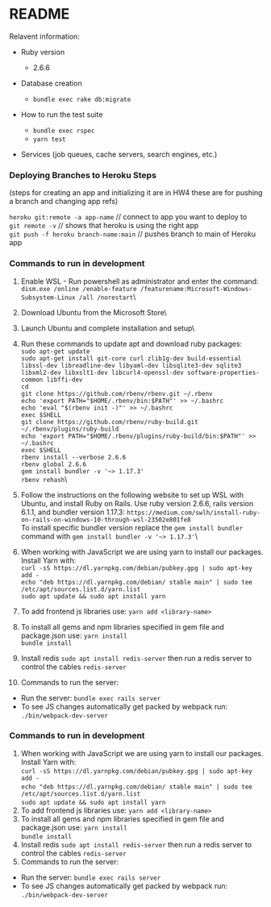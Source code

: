 # README

Relavent information:

* Ruby version
   - 2.6.6
   
* Database creation
   - `bundle exec rake db:migrate`

* How to run the test suite
   - `bundle exec rspec`
   - `yarn test`

* Services (job queues, cache servers, search engines, etc.)

### Deploying Branches to Heroku Steps
(steps for creating an app and initializing it are in HW4 these are for pushing a branch and changing app refs)

`heroku git:remote -a app-name`    // connect to app you want to deploy to \
`git remote -v`    // shows that heroku is using the right app \
`git push -f heroku branch-name:main`  // pushes branch to main of Heroku app 

### Commands to run in development
1. Enable WSL - Run powershell as administrator and enter the command:\
`dism.exe /online /enable-feature /featurename:Microsoft-Windows-Subsystem-Linux /all /norestart`\
2. Download Ubuntu from the Microsoft Store\
3. Launch Ubuntu and complete installation and setup\
4. Run these commands to update apt and download ruby packages:\
`sudo apt-get update`\
`sudo apt-get install git-core curl zlib1g-dev build-essential libssl-dev libreadline-dev libyaml-dev libsqlite3-dev sqlite3 libxml2-dev libxslt1-dev libcurl4-openssl-dev software-properties-common libffi-dev`\
`cd`\
`git clone https://github.com/rbenv/rbenv.git ~/.rbenv`\
`echo 'export PATH="$HOME/.rbenv/bin:$PATH"' >> ~/.bashrc`\
`echo 'eval "$(rbenv init -)"' >> ~/.bashrc`\
`exec $SHELL`\
`git clone https://github.com/rbenv/ruby-build.git ~/.rbenv/plugins/ruby-build`\
`echo 'export PATH="$HOME/.rbenv/plugins/ruby-build/bin:$PATH"' >> ~/.bashrc`\
`exec $SHELL`\
`rbenv install --verbose 2.6.6`\
`rbenv global 2.6.6`\
`gem install bundler -v '~> 1.17.3'`\
`rbenv rehash`\

1. Follow the instructions on the following website to set up WSL with Ubuntu, and install Ruby on Rails. Use ruby version 2.6.6, rails version 6.1.1, and bundler version 1.17.3:
`https://medium.com/swlh/install-ruby-on-rails-on-windows-10-through-wsl-23502e801fe8`\
To install specific bundler version replace the `gem install bundler` command with `gem install bundler -v '~> 1.17.3'`\
1. When working with JavaScript we are using yarn to install our packages. Install Yarn with:\
`curl -sS https://dl.yarnpkg.com/debian/pubkey.gpg | sudo apt-key add -`\
`echo "deb https://dl.yarnpkg.com/debian/ stable main" | sudo tee /etc/apt/sources.list.d/yarn.list`\
`sudo apt update && sudo apt install yarn`
2. To add frontend js libraries use:
`yarn add <library-name>`
3. To install all gems and npm libraries specified in gem file and package.json use:
`yarn install`\
`bundle install`
4. Install redis
`sudo apt install redis-server`
 then run a redis server to control the cables
`redis-server`
5. Commands to run the server:
 * Run the server: `bundle exec rails server`
 * To see JS changes automatically get packed by webpack run: `./bin/webpack-dev-server`

### Commands to run in development
1. When working with JavaScript we are using yarn to install our packages. Install Yarn with:\
`curl -sS https://dl.yarnpkg.com/debian/pubkey.gpg | sudo apt-key add -`\
`echo "deb https://dl.yarnpkg.com/debian/ stable main" | sudo tee /etc/apt/sources.list.d/yarn.list`\
`sudo apt update && sudo apt install yarn`
2. To add frontend js libraries use:
`yarn add <library-name>`
3. To install all gems and npm libraries specified in gem file and package.json use:
`yarn install`\
`bundle install`
4. Install redis
`sudo apt install redis-server`
 then run a redis server to control the cables
`redis-server`
5. Commands to run the server:
 * Run the server: `bundle exec rails server`
 * To see JS changes automatically get packed by webpack run: `./bin/webpack-dev-server`
